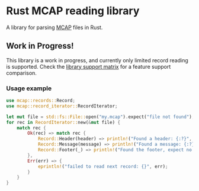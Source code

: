 # Rust MCAP reading library

A library for parsing [MCAP](https://mcap.dev) files in Rust.

## Work in Progress!

This library is a work in progress, and currently only limited record reading is supported.
Check the [library support matrix](../docs/support-matrix.md) for a feature support comparison.

### Usage example

```rust
use mcap::records::Record;
use mcap::record_iterator::RecordIterator;

let mut file = std::fs::File::open("my.mcap").expect("file not found");
for rec in RecordIterator::new(&mut file) {
    match rec {
        Ok(rec) => match rec {
            Record::Header(header) => println!("Found a header: {:?}", header),
            Record::Message(message) => println!("Found a message: {:?}", header),
            Record::Footer(_) => println!("Found the footer, expect no more records"),
        },
        Err(err) => {
            eprintln!("failed to read next record: {}", err);
        }
    }
}
```
